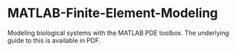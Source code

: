 # MATLAB-Finite-Element-Modeling
Modeling biological systems with the MATLAB PDE toolbox. The underlying guide to this is available in PDF.

